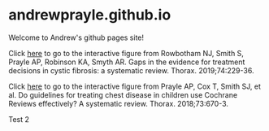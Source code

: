 # andrewprayle.github.io
Welcome to Andrew's github pages site!

Click [here](/interactive_figure.html) to go to the interactive figure from Rowbotham NJ, Smith S, Prayle AP, Robinson KA, Smyth AR. Gaps in the evidence for treatment decisions in cystic fibrosis: a systematic review. Thorax. 2019;74:229-36.

Click [here](andrewprayle.github.io/gaps_review_figure.html) to go to the interactive figure from Prayle AP, Cox T, Smith SJ, et al. Do guidelines for treating chest disease in children use Cochrane Reviews effectively? A systematic review. Thorax. 2018;73:670-3.

Test 2

